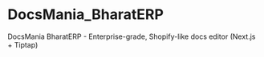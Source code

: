 # DocsMania_BharatERP
DocsMania BharatERP - Enterprise-grade, Shopify-like docs editor (Next.js + Tiptap)

